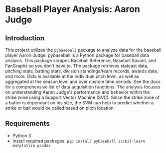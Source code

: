 # Baseball Player Analysis: Aaron Judge

## Introduction

This project utilizes the `pybaseball` package to analyze data for the baseball player Aaron Judge. pybaseball is a Python package for baseball data analysis. This package scrapes Baseball Reference, Baseball Savant, and FanGraphs so you don't have to. The package retrieves statcast data, pitching stats, batting stats, division standings/team records, awards data, and more. Data is available at the individual pitch level, as well as aggregated at the season level and over custom time periods. See the docs for a comprehensive list of data acquisition functions. The analysis focuses on understanding Aaron Judge's performance and behavior within the strike zone using a Support Vector Machine (SVC). Since the strike zone of a batter is dependant on his size, the SVM can help to predict whether a strike or ball would be called based on pitch location.

## Requirements

- Python 3
- Install required packages: `pip install pybaseball scikit-learn matplotlib pandas`

